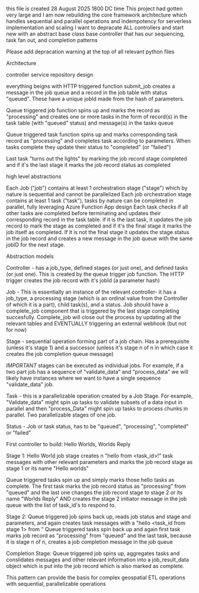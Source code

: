 this file is created 28 August 2025 1800 DC time
This project had gotten very large and I am now rebuilding the core framework architecture which handles sequential and parallel operations and indempotency for serverless implementation and scaling
I want to depracate ALL controllers and start new with an abstract base class base controller that has our sequencing, task fan out, and completion patterns

Please add depracation warning at the top of all relevant python files

Architecture

controller service repository design

everything beigns with HTTP triggered function submit_job creates a message in the job queue and a record in the job table with status "queued". These have a unique jobId made from the hash of parameters. 

Queue triggered job function spins up and marks the record as "processing" and creates one or more tasks in the form of record(s) in the task table (with "queued" status) and message(s) in the tasks queue

Queue triggered task function spins up and marks corresponding task record as "processing" and completes task according to parameters. When tasks complete they update their status to "completed" (or "failed")

Last task "turns out the lights" by marking the job record stage completed and if it's the last stage it marks the job record status as completed

high level abstractions

Each Job ("job") contains at least 1 orchestration stage ("stage") which by nature is sequential and cannot be parallelized
Each job orchestration stage contains at least 1 task ("task"), tasks by nature can be completed in parallel, fully leveraging Azure Function App design
Each task checks if all other tasks are completed before terminating and updates their corresponding record in the task table. if it is the last task, it updates the job record to mark the stage as completed and if it's the final stage it marks the job itself as completed. If it is not the final stage it updates the stage status in the job record and creates a new message in the job queue with the same jobID for the next stage.

Abstraction models

Controller - has a job_type, defined stages (or just one), and defined tasks (or just one). This is created by the queue trigger job function. The HTTP trigger creates the job record with it's jobId (a parameter hash)

Job - This is essentially an instance of the relevant controller- it has a job_type, a processing stage (which is an ordinal value from the Controller of which it is a part), child task(s), and a status. Job should have a complete_job component that is triggered by the last stage completing succesfully. Complete_job will close out the process by updating all the relevant tables and EVENTUALLY triggering an external webhook (but not for now)

Stage - sequential operation forming part of a job chain. Has a prerequisite (unless it's stage 1) and a successor (unless it's stage n of n in which case it creates the job completion queue message)

*IMPORTANT* stages can be executed as individual jobs. For example, if a two part job has a sequence of "validate_data" and "process_data" we will likely have instances where we want to have a single sequence "validate_data" job. 

Task - this is a parallelizable operation created by a Job Stage. For example, "Validate_data" might spin up tasks to validate subsets of a data input in parallel and then "process_Data" might spin up tasks to process chunks in parallel. Two parallelizable stages of one job.

Status - Job or task status, has to be "queued", "processing", "completed" or "failed"

First controller to build: Hello Worlds, Worlds Reply

Stage 1:
Hello World job stage creates n "hello from <task_id>!" task messages with other relevant parameters and marks the job record stage as stage 1 or its name "Hello worlds"

Queue triggered tasks spin up and simply marks those hello tasks as complete. The first task marks the job record status as "processing" from "queued" and the last one changes the job record stage to stage 2 or its name "Worlds Reply" AND creates the stage 2 initiator message in the job queue with the list of task_id's to respond to.

Stage 2:
Queue triggered job spins back up, reads job status and stage and parameters, and again creates task messages with a "hello <task_id from stage 1> from <current task_id>" 
Queue triggered tasks spin back up and again first task marks job record as "processing" from "queued" and the last task, because it is stage n of n, creates a job completion message in the job queue

Completion Stage:
Queue triggered job spins up, aggregates tasks and conslidates messages and other relevant information into a job_result_data object which is put into the job record which is also marked as complete.

This pattern can provide the basis for complex geospatial ETL operations with sequential, parallelizable operations



